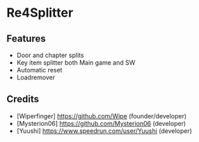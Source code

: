 # Re4Splitter

## Features
  * Door and chapter splits
  * Key item splitter both Main game and SW
  * Automatic reset
  * Loadremover

## Credits
  * [Wiperfinger] https://github.com/Wipe (founder/developer)
  * [Mysterion06] https://github.com/Mysterion06 (developer)
  * [Yuushi] https://www.speedrun.com/user/Yuushi (developer)
